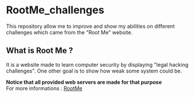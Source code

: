 # RootMe_challenges
This repository allow me to improve and show my abilities on different challenges which came from the "Root Me" website.

## What is Root Me ?
It is a website made to learn computer security by displaying "legal hacking challenges". One other goal is to show how weak some system could be.  
  
**Notice that all provided web servers are made for that purpose**  
For more informations : [RootMe](https://www.root-me.org/)


